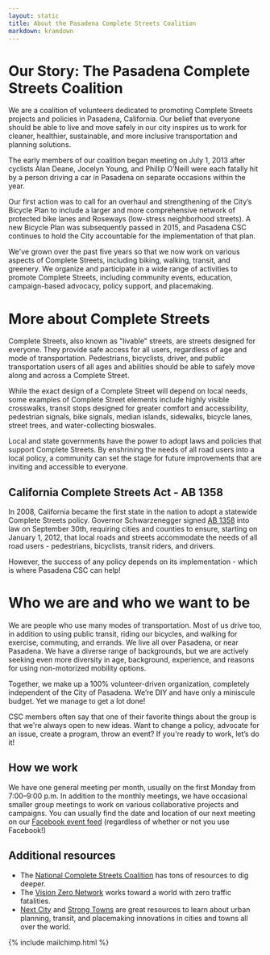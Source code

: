 ```yaml
---
layout: static
title: About the Pasadena Complete Streets Coalition
markdown: kramdown
---
```

<!--About Pasadena CSC-->

# Our Story: The Pasadena Complete Streets Coalition

We are a coalition of volunteers dedicated to promoting Complete Streets projects and policies in Pasadena, California. Our belief that everyone should be able to live and move safely in our city inspires us to work for cleaner, healthier, sustainable, and more inclusive transportation and planning solutions.

The early members of our coalition began meeting on July 1, 2013 after cyclists Alan Deane, Jocelyn Young, and Phillip O’Neill were each fatally hit by a person driving a car in Pasadena on separate occasions within the year.

Our first action was to call for an overhaul and strengthening of the City’s Bicycle Plan to include a larger and more comprehensive network of protected bike lanes and Roseways (low-stress neighborhood streets). A new Bicycle Plan was subsequently passed in 2015, and Pasadena CSC continues to hold the City accountable for the implementation of that plan.

We've grown over the past five years so that we now work on various aspects of Complete Streets, including biking, walking, transit, and greenery. We organize and participate in a wide range of activities to promote Complete Streets, including community events, education, campaign-based advocacy, policy support, and placemaking. 
 

<!--About Complete Streets-->
# More about Complete Streets
 
Complete Streets, also known as "livable" streets, are streets designed for everyone. They provide safe access for all users, regardless of age and mode of transportation. Pedestrians, bicyclists, driver, and public transportation users of all ages and abilities should be able to safely move along and across a Complete Street.

While the exact design of a Complete Street will depend on local needs, some examples of Complete Street elements include highly visible crosswalks, transit stops designed for greater comfort and accessibility, pedestrian signals, bike signals, median islands, sidewalks, bicycle lanes, street trees, and water-collecting bioswales. 

Local and state governments have the power to adopt laws and policies that support Complete Streets. By enshrining the needs of all road users into a local policy, a community can set the stage for future improvements that are inviting and accessible to everyone. 

## California Complete Streets Act - AB 1358
In 2008, California became the first state in the nation to adopt a statewide Complete Streets policy. Governor Schwarzenegger signed [AB 1358](http://www.leginfo.ca.gov/pub/07-08/bill/asm/ab_1351-1400/ab_1358_bill_20080908_enrolled.html) into law on September 30th, requiring cities and counties to ensure, starting on January 1, 2012, that local roads and streets accommodate the needs of all road users - pedestrians, bicyclists, transit riders, and drivers. 

However, the success of any policy depends on its implementation - which is where Pasadena CSC can help!

# Who we are and who we want to be 

We are people who use many modes of transportation. Most of us drive too, in addition to using public transit, riding our bicycles, and walking for exercise, commuting, and errands. We live all over Pasadena, or near Pasadena. We have a diverse range of backgrounds, but we are actively seeking even more diversity in age, background, experience, and reasons for using non-motorized mobility options.

Together, we make up a 100% volunteer-driven organization, completely independent of the City of Pasadena. We’re DIY and have only a miniscule budget. Yet we manage to get a lot done! 

CSC members often say that one of their favorite things about the group is that we're always open to new ideas. Want to change a policy, advocate for an issue, create a program, throw an event? If you're ready to work, let’s do it! 

## How we work 

We have one general meeting per month, usually on the first Monday from 7:00–9:00 p.m. In addition to the monthly meetings, we have occasional smaller group meetings to work on various collaborative projects and campaigns. You can usually find the date and location of our next meeting on our [Facebook event feed](https://www.facebook.com/pg/pasadenacsc/events/) (regardless of whether or not you use Facebook!)

## Additional resources
- The [National Complete Streets Coalition](https://smartgrowthamerica.org/program/national-complete-streets-coalition/) has tons of resources to dig deeper. 
- The [Vision Zero Network](http://visionzeronetwork.org) works toward a world with zero traffic fatalities.
- [Next City](https://nextcity.org) and [Strong Towns](https://www.strongtowns.org) are great resources to learn about urban planning, transit, and placemaking innovations in cities and towns all over the world.

{% include mailchimp.html %}